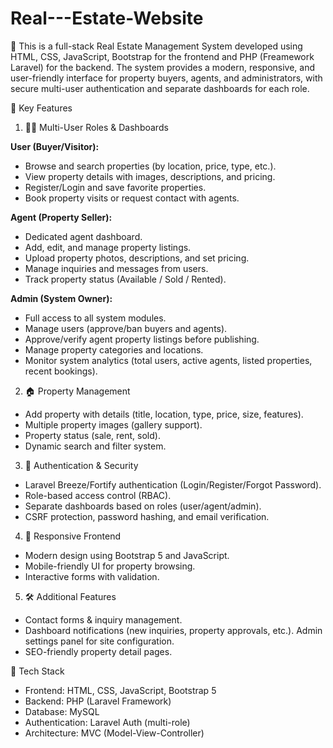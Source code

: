 # Real---Estate-Website
🏡 This is a full-stack Real Estate Management System developed using HTML, CSS, JavaScript, Bootstrap for the frontend and PHP (Freamework Laravel) for the backend. The system provides a modern, responsive, and user-friendly interface for property buyers, agents, and administrators, with secure multi-user authentication and separate dashboards for each role.

🔹 Key Features
1. 🧑‍💼 Multi-User Roles & Dashboards

**User (Buyer/Visitor):**
- Browse and search properties (by location, price, type, etc.).
- View property details with images, descriptions, and pricing.
- Register/Login and save favorite properties.
- Book property visits or request contact with agents.

**Agent (Property Seller):**
- Dedicated agent dashboard.
- Add, edit, and manage property listings.
- Upload property photos, descriptions, and set pricing.
- Manage inquiries and messages from users.
- Track property status (Available / Sold / Rented).

**Admin (System Owner):**
- Full access to all system modules.
- Manage users (approve/ban buyers and agents).
- Approve/verify agent property listings before publishing.
- Manage property categories and locations.
- Monitor system analytics (total users, active agents, listed properties, recent bookings).

2. 🏠 Property Management

- Add property with details (title, location, type, price, size, features).
- Multiple property images (gallery support).
- Property status (sale, rent, sold).
- Dynamic search and filter system.

3. 🔑 Authentication & Security

- Laravel Breeze/Fortify authentication (Login/Register/Forgot Password).
- Role-based access control (RBAC).
- Separate dashboards based on roles (user/agent/admin).
- CSRF protection, password hashing, and email verification.

4. 📱 Responsive Frontend

- Modern design using Bootstrap 5 and JavaScript.
- Mobile-friendly UI for property browsing.
- Interactive forms with validation.

5. 🛠 Additional Features

- Contact forms & inquiry management.
- Dashboard notifications (new inquiries, property approvals, etc.).
Admin settings panel for site configuration.
- SEO-friendly property detail pages.

🔹 Tech Stack

- Frontend: HTML, CSS, JavaScript, Bootstrap 5
- Backend: PHP (Laravel Framework)
- Database: MySQL
- Authentication: Laravel Auth (multi-role)
- Architecture: MVC (Model-View-Controller)
